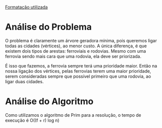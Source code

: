 [Formatação utilizada](https://katex.org/docs/supported.html)
# Análise do Problema
O problema é claramente um árvore geradora mínima, pois queremos ligar todas as cidades (vértices), ao menor custo. A única diferença, é que existem dois tipos de arestas: ferroviais e rodovias. Mesmo com uma ferrovia sendo mais cara que uma rodovia, ela deve ser priorizada. 

É isso que fazemos, a ferrovia sempre terá uma prioridade maior. Então na nossa ligação dos vértices, pelas ferrovias terem uma maior prioridade, serem consideradas sempre que possível primeiro que uma rodovia, ao ligar duas cidades. 

# Análise do Algoritmo
Como utilizamos o algoritmo de Prim para a resolução, o tempo de execução é O((f + r) log n)